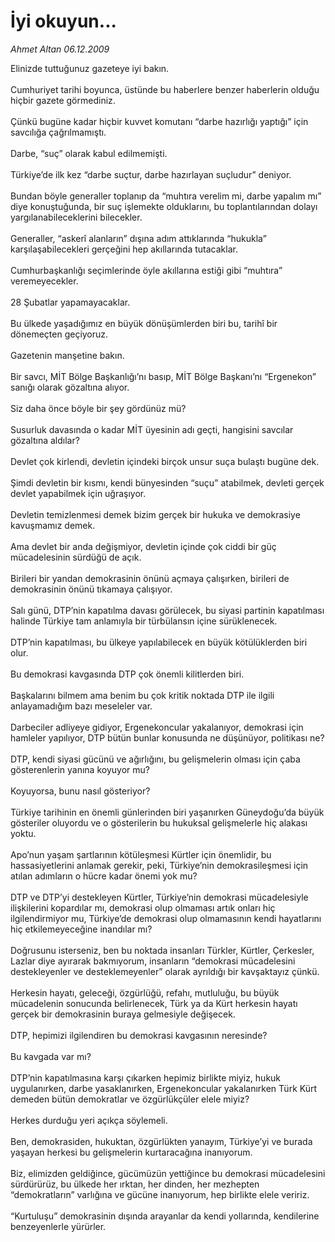 # İyi okuyun...

*Ahmet Altan 06.12.2009*

<div class="taraf_structure_2col_1zq">
<div class="margen_n">



 <p>Elinizde tuttuğunuz gazeteye iyi bakın. <br/><br/>Cumhuriyet tarihi boyunca, üstünde bu haberlere benzer haberlerin olduğu hiçbir gazete görmediniz. <br/><br/>Çünkü bugüne kadar hiçbir kuvvet komutanı “darbe hazırlığı yaptığı” için savcılığa çağrılmamıştı. <br/><br/>Darbe, “suç” olarak kabul edilmemişti. <br/><br/>Türkiye’de ilk kez “darbe suçtur, darbe hazırlayan suçludur” deniyor. <br/><br/>Bundan böyle generaller toplanıp da “muhtıra verelim mi, darbe yapalım mı” diye konuştuğunda, bir suç işlemekte olduklarını, bu toplantılarından dolayı yargılanabileceklerini bilecekler. <br/><br/>Generaller, “askerî alanların” dışına adım attıklarında “hukukla” karşılaşabilecekleri gerçeğini hep akıllarında tutacaklar. <br/><br/>Cumhurbaşkanlığı seçimlerinde öyle akıllarına estiği gibi “muhtıra” veremeyecekler. <br/><br/>28 Şubatlar yapamayacaklar. <br/><br/>Bu ülkede yaşadığımız en büyük dönüşümlerden biri bu, tarihî bir dönemeçten geçiyoruz. <br/><br/>Gazetenin manşetine bakın. <br/><br/>Bir savcı, MİT Bölge Başkanlığı’nı basıp, MİT Bölge Başkanı’nı “Ergenekon” sanığı olarak gözaltına alıyor. <br/><br/>Siz daha önce böyle bir şey gördünüz mü? <br/><br/>Susurluk davasında o kadar MİT üyesinin adı geçti, hangisini savcılar gözaltına aldılar? <br/><br/>Devlet çok kirlendi, devletin içindeki birçok unsur suça bulaştı bugüne dek. <br/><br/>Şimdi devletin bir kısmı, kendi bünyesinden “suçu” atabilmek, devleti gerçek devlet yapabilmek için uğraşıyor. <br/><br/>Devletin temizlenmesi demek bizim gerçek bir hukuka ve demokrasiye kavuşmamız demek. <br/><br/>Ama devlet bir anda değişmiyor, devletin içinde çok ciddi bir güç mücadelesinin sürdüğü de açık. <br/><br/>Birileri bir yandan demokrasinin önünü açmaya çalışırken, birileri de demokrasinin önünü tıkamaya çalışıyor. <br/><br/>Salı günü, DTP’nin kapatılma davası görülecek, bu siyasi partinin kapatılması halinde Türkiye tam anlamıyla bir türbülansın içine sürüklenecek. <br/><br/>DTP’nin kapatılması, bu ülkeye yapılabilecek en büyük kötülüklerden biri olur. <br/><br/>Bu demokrasi kavgasında DTP çok önemli kilitlerden biri. <br/><br/>Başkalarını bilmem ama benim bu çok kritik noktada DTP ile ilgili anlayamadığım bazı meseleler var. <br/><br/>Darbeciler adliyeye gidiyor, Ergenekoncular yakalanıyor, demokrasi için hamleler yapılıyor, DTP bütün bunlar konusunda ne düşünüyor, politikası ne? <br/><br/>DTP, kendi siyasi gücünü ve ağırlığını, bu gelişmelerin olması için çaba gösterenlerin yanına koyuyor mu? <br/><br/>Koyuyorsa, bunu nasıl gösteriyor? <br/><br/>Türkiye tarihinin en önemli günlerinden biri yaşanırken Güneydoğu’da büyük gösteriler oluyordu ve o gösterilerin bu hukuksal gelişmelerle hiç alakası yoktu. <br/><br/>Apo’nun yaşam şartlarının kötüleşmesi Kürtler için önemlidir, bu hassasiyetlerini anlamak gerekir, peki, Türkiye’nin demokrasileşmesi için atılan adımların o hücre kadar önemi yok mu? <br/><br/>DTP ve DTP’yi destekleyen Kürtler, Türkiye’nin demokrasi mücadelesiyle ilişkilerini kopardılar mı, demokrasi olup olmaması artık onları hiç ilgilendirmiyor mu, Türkiye’de demokrasi olup olmamasının kendi hayatlarını hiç etkilemeyeceğine inandılar mı? <br/><br/>Doğrusunu isterseniz, ben bu noktada insanları Türkler, Kürtler, Çerkesler, Lazlar diye ayırarak bakmıyorum, insanların “demokrasi mücadelesini destekleyenler ve desteklemeyenler” olarak ayrıldığı bir kavşaktayız çünkü. <br/><br/>Herkesin hayatı, geleceği, özgürlüğü, refahı, mutluluğu, bu büyük mücadelenin sonucunda belirlenecek, Türk ya da Kürt herkesin hayatı gerçek bir demokrasinin buraya gelmesiyle değişecek. <br/><br/>DTP, hepimizi ilgilendiren bu demokrasi kavgasının neresinde? <br/><br/>Bu kavgada var mı? <br/><br/>DTP’nin kapatılmasına karşı çıkarken hepimiz birlikte miyiz, hukuk uygulanırken, darbe yasaklanırken, Ergenekoncular yakalanırken Türk Kürt demeden bütün demokratlar ve özgürlükçüler elele miyiz? <br/><br/>Herkes durduğu yeri açıkça söylemeli. <br/><br/>Ben, demokrasiden, hukuktan, özgürlükten yanayım, Türkiye’yi ve burada yaşayan herkesi bu gelişmelerin kurtaracağına inanıyorum. <br/><br/>Biz, elimizden geldiğince, gücümüzün yettiğince bu demokrasi mücadelesini sürdürürüz, bu ülkede her ırktan, her dinden, her mezhepten “demokratların” varlığına ve gücüne inanıyorum, hep birlikte elele veririz. <br/><br/>“Kurtuluşu” demokrasinin dışında arayanlar da kendi yollarında, kendilerine benzeyenlerle yürürler.</p>
<br/>
<br/>
<br/>



<br/>


<div id="taraf_not">
</div>

</div>


</div>
